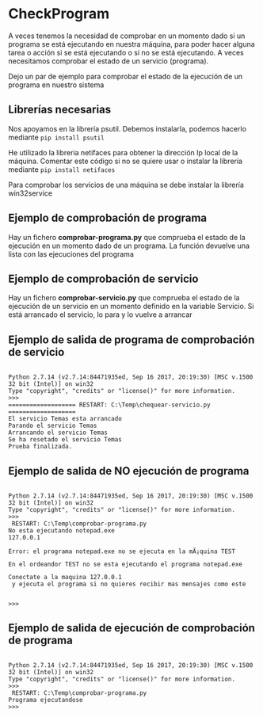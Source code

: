 # CheckProgram
A veces tenemos la necesidad de comprobar en un momento dado si un programa se está ejecutando en nuestra máquina, para poder hacer alguna tarea o acción si se está ejecutando o si no se está ejecutando.
A veces necesitamos comprobar el estado de un servicio (programa).

Dejo un par de ejemplo para comprobar el estado de la ejecución de un programa en nuestro sistema

## Librerías necesarias
Nos apoyamos en la librería psutil. Debemos instalarla, podemos hacerlo mediante <code>pip install psutil</code>

He utilizado la libreria netifaces para obtener la dirección Ip local de la máquina.
Comentar este código si no se quiere usar o instalar la librería mediante <code>pip install netifaces</code>

Para comprobar los servicios de una máquina se debe instalar la librería win32service

## Ejemplo de comprobación de programa
Hay un fichero <b>comprobar-programa.py</b> que comprueba el estado de la ejecución en un momento dado de un programa.
La función devuelve una lista con las ejecuciones del programa

## Ejemplo de comprobación de servicio
Hay un fichero <b>comprobar-servicio.py</b> que comprueba el estado de la ejecución de un servicio en un momento definido en la variable Servicio.
Si está arrancado el servicio, lo para y lo vuelve a arrancar

## Ejemplo de salida de programa de comprobación de servicio
<code>
Python 2.7.14 (v2.7.14:84471935ed, Sep 16 2017, 20:19:30) [MSC v.1500 32 bit (Intel)] on win32
Type "copyright", "credits" or "license()" for more information.
>>> 
=================== RESTART: C:\Temp\chequear-servicio.py ===================
El servicio Temas esta arrancado
Parando el servicio Temas
Arrancando el servicio Temas
Se ha resetado el servicio Temas
Prueba finalizada.
</code>

## Ejemplo de salida de NO ejecución de programa

<code>
Python 2.7.14 (v2.7.14:84471935ed, Sep 16 2017, 20:19:30) [MSC v.1500 32 bit (Intel)] on win32
Type "copyright", "credits" or "license()" for more information.
>>> 
 RESTART: C:\Temp\comprobar-programa.py 
No esta ejecutando notepad.exe
127.0.0.1<br>
Error: el programa notepad.exe no se ejecuta en la mÃ¡quina TEST
<p>En el ordeandor TEST no se esta ejecutando el programa notepad.exe</p><p>Conectate a la maquina 127.0.0.1<br> y ejecuta el programa si no quieres recibir mas mensajes como este</p>
>>> 
</code>

## Ejemplo de salida de ejecución de comprobación de programa

<code>
Python 2.7.14 (v2.7.14:84471935ed, Sep 16 2017, 20:19:30) [MSC v.1500 32 bit (Intel)] on win32
Type "copyright", "credits" or "license()" for more information.
>>> 
 RESTART: C:\Temp\comprobar-programa.py 
Programa ejecutandose
>>> 
</code>